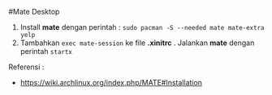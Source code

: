 #Mate Desktop

1. Install **mate** dengan perintah : `sudo pacman -S --needed mate mate-extra yelp`
2. Tambahkan `exec mate-session` ke file **.xinitrc** . Jalankan **mate** dengan perintah `startx`

Referensi :
- https://wiki.archlinux.org/index.php/MATE#Installation

